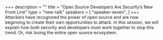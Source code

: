 +++
description = ""
title = "Open Source Developers Are Security’s New Front Line"
type = "new-talk"
speakers = [
        "speaker-seven",
]
+++
Attackers have recognized the power of open source and are now beginning to create their own opportunities to attack. In this session, we will explain how both security and developers must work together to stop this trend. Or, risk losing the entire open source ecosystem.